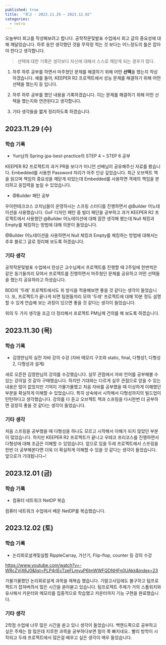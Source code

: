 ```yaml
---
published: true
title:  "회고 - 2023.11.29 ~ 2023.12.02"
categories:
  - retro
---
```


오늘부터 회고를 작성해보려고 합니다. 공학작문및발표 수업에서 회고 글의 중요성에 대해 깨달았습니다. 하루 동안 생각했던 것을 무작정 적는 것 보다는 어느정도의 틀은 잡아야 한다고 생각합니다.

> 선택에 대한 기록은 생각보다 자신에 대해서 스스로 깨닫게 되는 경우가 많다.

1. 하루 하루 공부를 하면서 마주쳤던 문제를 해결하기 위해 어떤 **선택**을 했는지 작성하겠습니다. 예를 들어, KEEPER R2 프로젝트에서 성능 문제를 해결하기 위해 어떤 선택을 했는지 등 입니다.

2. 하루 하루 공부를 했던 내용을 기록하겠습니다. 이는 문제를 해결하기 위해 어떤 선택을 했는지와 연관된다고 생각합니다.

3. 기타 생각들을 짧게 정리하도록 하겠습니다. 


## 2023.11.29 (수)

### 학습 기록

- Yun님의 Spring-jpa-best-practice의 STEP 4 ~ STEP 6 공부

KEEPER R2 프로젝트의 과거 PR을 보다가 미니언 선배님이 공유해주신 자료를 봤습니다. Embedded를 사용한 Password 처리가 아주 인상 깊었습니다. 최근 오브젝트 책을 읽으며 책임의 중요성을 깨닫게 되었는데 Embedded를 사용하면 객체의 책임을 분리하고 응집력을 높일 수 있었습니다.

- @Builder 패턴 공부

우아한테크코스 코치님들이 운영하시는 스프링 스터디를 진행하면서 @Builder 어노테이션을 사용했습니다. GoF 디자인 패턴 중 빌더 패던을 공부하고 과거 KEEPER R2 프로젝트에서 사용했던 @Builder 어노테이션에 대해 잠깐 생각해 봤는데 Null 체킹과 Empty를 체킹하는 방법에 대해 의문이 들었습니다.

@Builder 어노테이션을 사용하면서 Null 체킹과 Empty를 체킹하는 방법에 대해서는 추후 블로그 글로 정리해 보도록 하겠습니다.

### 기타 생각
공학작문및발표 수업에서 한상곤 교수님께서 프로젝트를 진행할 때 2주일에 한번씩은 같은 동기들끼리 모여서 프로젝트를 진행하면서 마주쳤던 문제를 공유하고 어떤 선택들을 했는지 공유하라고 하셨습니다.

BDD의 '두레' 프로젝트에서도 위 방식을 적용해보면 좋을 것 같다는 생각이 들었습니다. 또, 프로젝트가 끝나게 되면 팀원들끼리 모여 '두레' 프로젝트에 대해 10분 정도 설명할 수 있게 연습해 보는 과정이 있으면 좋을 것 같다는 생각이 들었습니다.

위의 두 가지 생각을 조금 더 정리해서 프로젝트 PM님께 건의를 해 보도록 하겠습니다.


## 2023.11.30 (목)

### 학습 기록

- 김영한님의 실전 자바 강의 수강 (자바 메모리 구조와 static, final, 다형성1, 다형성2, 다형성과 설계)

새로 오픈한 김영한님의 강의를 수강했습니다. 실무 관점에서 자바 언어를 공부해볼 수 있는 강의일 것 같아 구매했습니다. 하지만 기대와는 다르게 실무 관점으로 얻을 수 있는 내용은 많이 없었지만 기억이 가물가물했고 처음 자바를 공부했을 때 이상하게 이해했던 부분을 확실하게 이해할 수 있었습니다. 특히 상속에서 시작해서 다형성까지의 빌드업이 탄탄하다고 생각했습니다. 강의를 다 듣고 오브젝트 책과 스프링을 다시한번 더 공부하면 굉장히 좋을 것 같다는 생각이 들었습니다. 

### 기타 생각

처음 스프링을 공부했을 때 다형성을 하나도 모르고 시작해서 이해가 되지 않았던 부분이 많았습니다. 하지만 KEEPER R2 프로젝트가 끝나고 우테코 프리코스를 진행하면서 다형성에 대해 조금은 이해할 수 있었습니다. 앞으로 있을 두레 프로젝트에서 스프링을 한번 더 공부해본다면 더욱 더 확실하게 이해할 수 있을 것 같다는 생각이 들었습니다. 앞으로가 기대됩니다~!

## 2023.12.01 (금)

### 학습 기록

- 컴퓨터 네트워크 NetDP 복습

컴퓨터 네트워크 수업에서 배운 NetDP를 복습했습니다. 

## 2023.12.02 (토)

### 학습 기록

- 논리회로설계및실험 RippleCarray, 가산기, Flip-flop, counter 등 강의 수강

https://www.youtube.com/watch?v=-WRcZVjX6J0&list=PLP4rlEcTzeFLmvuP6lmWWFQDNHFn0UAkk&index=23

가물가물했던 논리회로설계 과목을 재복습 했습니다. 기말고사임에도 불구하고 텀프로젝트가 잡혀버려서 많은 시간을 쏟아붇고 있습니다. 텀프로젝트 주제가 거의 스톱워치와 유사해서 카운터와 메모리를 집중적으로 학습했고 카운터까지 기능 구현을 완료했습니다.

### 기타 생각

2학점 수업에 너무 많은 시간을 쏟고 있나 생각이 들었습니다. 백엔드쪽으로 공부하고 싶은 주제는 참 많은데 지루한 과목을 공부하다보면 힘이 쭉 빠지네요.. 빨리 방학이 시작되고 두레 프로젝트에서 많은걸 배우고 싶은 생각이 매우 들었습니다.
